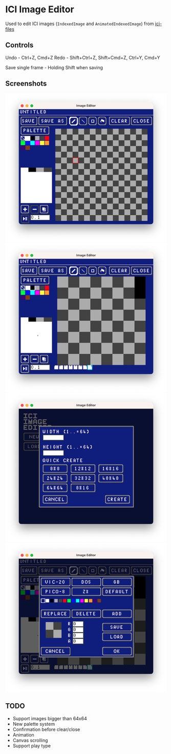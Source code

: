 # ICI Image Editor

Used to edit ICI images (`IndexedImage` and `AnimatedIndexedImage`) from [ici-files](https://github.com/emmabritton/ici-files)

## Controls

Undo - Ctrl+Z, Cmd+Z
Redo - Shift+Ctrl+Z, Shift+Cmd+Z, Ctrl+Y, Cmd+Y

Save single frame - Holding Shift when saving

## Screenshots

![Editor](https://github.com/emmabritton/ici-image-editor/raw/main/.github/screenshots/image.png)
![Editor with timeline](https://github.com/emmabritton/ici-image-editor/raw/main/.github/screenshots/animated.png)
![New file](https://github.com/emmabritton/ici-image-editor/raw/main/.github/screenshots/new_image.png)
![Palette editor](https://github.com/emmabritton/ici-image-editor/raw/main/.github/screenshots/palette.png)

## TODO
- Support images bigger than 64x64
- New palette system
- Confirmation before clear/close
- Animation
- Canvas scrolling
- Support play type